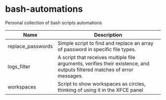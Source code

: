 # bash-automations

Personal collection of bash scripts automations

| Name              | Description                                                                                                               |
| ----------------- | ------------------------------------------------------------------------------------------------------------------------- |
| replace_passwords | Simple script to find and replace an array of password in specific file types.                                            |
| logs_filter       | A script that receives multiple file arguments, verifies their existence, and outputs filtered matches of error messages. |
| workspaces        | Script to show workspaces as circles, thinking of using it in the XFCE panel                                              | 
